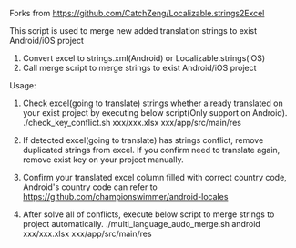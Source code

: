 Forks from https://github.com/CatchZeng/Localizable.strings2Excel

This script is used to merge new added translation strings to exist Android/iOS project
 1. Convert excel to strings.xml(Android) or Localizable.strings(iOS)
 2. Call merge script to merge strings to exist Android/iOS project


Usage:
1. Check excel(going to translate) strings whether already translated on your exist project by executing below script(Only support on Android).
   ./check_key_conflict.sh xxx/xxx.xlsx xxx/app/src/main/res

2. If detected excel(going to translate) has strings conflict, remove duplicated strings from excel.
   If you confirm need to translate again, remove exist key on your project manually.

3. Confirm your translated excel column filled with correct country code, Android's country code can refer to https://github.com/championswimmer/android-locales

4. After solve all of conflicts, execute below script to merge strings to project automatically.
   ./multi_language_audo_merge.sh android xxx/xxx.xlsx xxx/app/src/main/res